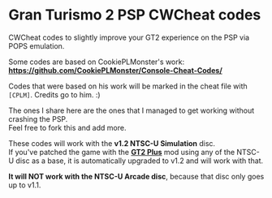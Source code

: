 # Gran Turismo 2 PSP CWCheat codes
CWCheat codes to slightly improve your GT2 experience on the PSP via POPS emulation.

Some codes are based on CookiePLMonster's work: <br />
**https://github.com/CookiePLMonster/Console-Cheat-Codes/**

Codes that were based on his work will be marked in the cheat file with `[CPLM]`. Credits go to him. :)

The ones I share here are the ones that I managed to get working without crashing the PSP.<br />
Feel free to fork this and add more.

These codes will work with the **v1.2 NTSC-U Simulation** disc.<br />
If you've patched the game with the [**GT2 Plus**](https://www.gtplanet.net/forum/threads/mod-gran-turismo-2-plus-bug-fixes-restored-content-and-new-content.378282/) mod using any of the NTSC-U disc as a base, it is automatically upgraded to v1.2 and will work with that.

**It will NOT work with the NTSC-U Arcade disc**, because that disc only goes up to v1.1.
